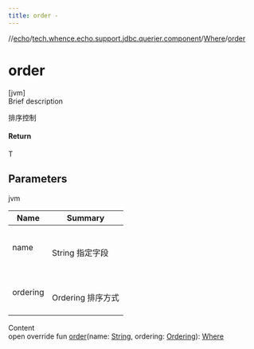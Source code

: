 ```yaml
---
title: order -
---
```

//[echo](../../index.md)/[tech.whence.echo.support.jdbc.querier.component](../index.md)/[Where](index.md)/[order](order.md)



# order  
[jvm]  
Brief description  


排序控制



#### Return  


T



## Parameters  
  
jvm  
  
|  Name|  Summary| 
|---|---|
| name| <br><br>String 指定字段<br><br>
| ordering| <br><br>Ordering 排序方式<br><br>
  
  
Content  
open override fun [order](order.md)(name: [String](https://kotlinlang.org/api/latest/jvm/stdlib/kotlin/-string/index.html), ordering: [Ordering](../../tech.whence.echo.dal.querier.component/-ordering/index.md)): [Where](index.md)  



